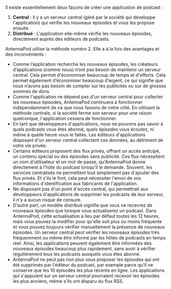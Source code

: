 Il existe essentiellement deux façons de créer une application de podcast :

1. **Central** : Il y a un serveur central (géré par la société qui développe
l'application) qui vérifie les nouveaux épisodes et vous les propose ensuite.
1. **Distribué** : L'application elle-même vérifie les nouveaux épisodes,
directement auprès des éditeurs de podcasts.

AntennaPod utilise la méthode numéro 2. Elle a à la fois des avantages et des
inconvénients :

- Comme l’application recherche les nouveaux épisodes, les créateurs
d’applications (comme nous) n’ont pas besoin de maintenir un serveur central.
Cela permet d'économiser beaucoup de temps et d'efforts. Cela permet également
d’économiser beaucoup d’argent, ce qui signifie que nous n’avons pas besoin de
compter sur les publicités ou sur de grosses sommes de dons.
- Comme l'application ne dépend pas d'un serveur central pour collecter les
nouveaux épisodes, AntennaPod continuera à fonctionner indépendamment de ce que
nous faisons de notre côté. En utilisant la méthode centrale, si la société
ferme son serveur pour une raison quelconque, l'application cessera de
fonctionner.
- En tant que développeurs d'applications, nous ne pouvons pas savoir à quels
podcasts vous êtes abonné, quels épisodes vous écoutez, ni même à quelle heure
vous le faites. Les éditeurs d'applications disposant d'un serveur central
collectent ces données, au détriment de votre vie privée.
- Certains éditeurs proposent des flux privés, offrant un accès anticipé, un
contenu spécial ou des épisodes sans publicité. Ces flux nécessitent un nom
d'utilisateur et un mot de passe, qu'AntennaPod donne directement à l'hôte du
podcast lorsqu'il le demande. Souvent, les services centralisés ne permettent
tout simplement pas d'ajouter des flux privés. Et s'ils le font, cela peut
nécessiter l'envoi de vos informations d'identification aux fabricants de
l'application.
- Ne disposant pas d'un point d'accès central, qui permettrait aux développeurs
d'applications de supprimer les podcasts de leur serveur, il n'y a aucun risque
de censure.
- D'autre part, un modèle distribué signifie que vous ne recevrez de nouveaux
épisodes que lorsque vous actualiserez un podcast. Dans AntennaPod, cette
actualisation a lieu par défaut toutes les 12 heures, mais vous pouvez la
modifier pour qu'elle soit plus ou moins fréquente et vous pouvez toujours
vérifier manuellement la présence de nouveaux épisodes. Un serveur central peut
vérifier les nouveaux épisodes très fréquemment ou même être informé par les
hôtes de podcasts en temps réel. Ainsi, les applications peuvent également être
informées des nouveaux épisodes beaucoup plus rapidement, sans avoir à vérifier
régulièrement tous les podcasts auxquels vous êtes abonné.
- AntennaPod ne peut pas non plus vous proposer les épisodes qui ont été
supprimés par l'éditeur du podcast, par exemple parce qu'il ne conserve que les
10 épisodes les plus récents en ligne. Les applications qui s'appuient sur un
serveur central pourraient recevoir les épisodes les plus anciens, même s'ils
ont disparu du flux RSS.
